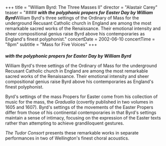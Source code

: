 +++
title = "William Byrd: The Three Masses II"
director = "Alastair Carey"
teaser = "#### ***with the polyphonic propers for Easter Day by William Byrd***William Byrd's three settings of the Ordinary of Mass for the underground Recusant Catholic church in England are among the most remarkable sacred works of the Renaissance. Their emotional intensity and sheer compositional genius raise Byrd above his contemporaries as England's finest polyphonist."
concertDate = 2002-06-10
concertTime = "8pm"
subtitle = "Mass for Five Voices"
+++

#### 
***with the polyphonic propers for Easter Day by William Byrd***


William Byrd's three settings of the Ordinary of Mass for the underground Recusant Catholic church in England are among the most remarkable sacred works of the Renaissance. Their emotional intensity and sheer compositional genius raise Byrd above his contemporaries as England's finest polyphonist.


Byrd's settings of the mass Propers for Easter come from his collection of music for the mass, the *Gradualia* (covertly published in two volumes in 1605 and 1607). Byrd's settings of the movements of the Easter Propers differ from those of his continental contemporaries in that Byrd's settings maintain a sense of intimacy, focusing on the expression of the Easter texts rather than attempting to achieve grandiloquent gestures.


*The Tudor Consort* presents these remarkable works in separate performances in two of Wellington's finest choral acoustics.
